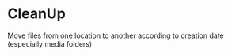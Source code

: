 # CleanUp
Move files from one location to another according to creation date (especially media folders)

